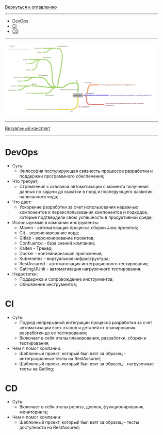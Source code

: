 [Вернуться к оглавлению](https://github.com/engine-it-in/different-level-task/blob/main/README.md)
***
* [DevOps](#devops)
* [CI](#ci)
* [CD](#cd)
***
![Описание картинки](DevOps.png)
***
[Визуальный конспект](https://coggle.it/diagram/Ztdz58rvLIwlMiiC/t/-/6f6b511d43c03f97ec55c016d2767d0ff52ef52c9b258121fc5e079089dbd5a0)
***

# DevOps

* Суть:
  * Философия постулирующая связность процессов разработки и поддержки программного обеспечения;
* Что требует;
  * Стремления к сквозной автоматизации с момента получения данных по задачи до выкатки в прод 
и последующего развития написанного кода;
* Что дает:
  * Ускорение разработки за счет использования надежных компонентов и переиспользования 
  компонентов и подходов, которые подтвердили свою успешность в продуктивной среде; 
* Используемые в компании инструменты:
  * Maven - автоматизация процесса сборки Java проектов;
  * Git - версионирование кода;
  * Gitlab - версионирование проектов;
  * Confluence - база знаний компании;
  * Kaiten - Трекер;
  * Docker - контейниризация приложений;
  * Kubernetes - виртуальная инфраструктура;
  * RestAssured - автоматизация интеграционного тестирования;
  * Gatling/JUnit - автоматизация нагрузочного тестирования;
* Недостатки:
  * Поддержка и сопровождение инструментов;
  * Обновление инструментов;

# CI

* Суть:
  * Подход непрерывной интеграции процесса разработки за счет автоматизации 
всех этапов и деталей от планирования разработки до ее тестирования; 
  * Включает в себя этапы планирования, разработки, сборки и тестирования;
* Чем я помог компании:
  * Шаблонный проект, который был взят за образец - интеграционные тесты на RestAssured;
  * Шаблонный проект, который был взят за образец - нагрузочные тесты на Gatling;

# CD

* Суть:
    * Включает в себя этапы релиза, деплоя, функционирования, мониторинга;
* Чем я помог компании:
    * Шаблонный проект, который был взят за образец - тесты доступности на RestAssured;
